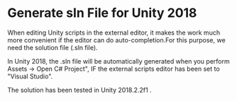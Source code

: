 # Generate sln File for Unity 2018
When editing Unity scripts in the external editor, it makes the work much more convenient if the editor can do auto-completion.For this purpose, we need the solution file (.sln file).

In Unity 2018, the .sln file will be automatically generated when you perform Assets -> Open C# Project", IF the external scripts editor has been set to "Visual Studio".

The solution has been tested in Unity 2018.2.2f1 .    
